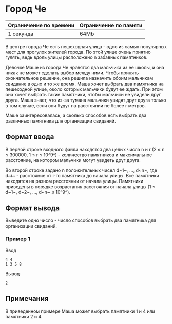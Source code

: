 # Город Че

| Ограничение по времени |  Ограничение по памяти|
|--|--|
| 1 секунда | 64Mb |

В центре города Че есть пешеходная улица - одно из самых популярных мест для прогулок жителей города. По этой улице очень приятно гулять, ведь вдоль улицы расположено n забавных памятников.

Девочке Маше из города Че нравятся два мальчика из ее школы, и она никак не может сделать выбор между ними. Чтобы принять окончательное решение, она решила назначить обоим мальчикам свидание в одно и то же время. Маша хочет выбрать два памятника на пешеходной улице, около которых мальчики будут ее ждать. При этом она хочет выбрать такие памятники, чтобы мальчики не увидели друг друга. Маша знает, что из-за тумана мальчики увидят друг друга только в том случае, если они будут на расстоянии не более r метров.

Маше заинтересовалась, а сколько способов есть выбрать два различных памятника для организации свиданий.

## Формат ввода

В первой строке входного файла находятся два целых числа n и r (2 ≤ n ≤ 300000,  1 ≤ r ≤ 10^9^) - количество памятников и максимальное расстояние, на котором мальчики могут увидеть друг друга.

Во второй строке задано n положительных чисел  d~1~, …, d~n~, где  d~i~  - расстояние от i-го памятника до начала улицы. Все памятники находятся на разном расстоянии от начала улицы. Памятники приведены в порядке возрастания расстояния от начала улицы (1 ≤ d~1~, d~2~, …, d~n~  ≤ 10^9^).

## Формат вывода

Выведите одно число - число способов выбрать два памятника для организации свиданий.

### Пример 1

Ввод

    4 4
    1 3 5 8

Вывод

    2

## Примечания

В приведенном примере Маша может выбрать памятники 1 и 4 или памятники 2 и 4.